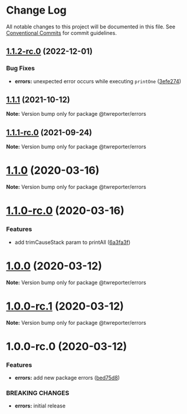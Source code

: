 # Change Log

All notable changes to this project will be documented in this file.
See [Conventional Commits](https://conventionalcommits.org) for commit guidelines.

## [1.1.2-rc.0](https://github.com/twreporter/twreporter-npm-packages/compare/@twreporter/errors@1.1.1...@twreporter/errors@1.1.2-rc.0) (2022-12-01)


### Bug Fixes

* **errors:** unexpected error occurs while executing `printOne` ([3efe274](https://github.com/twreporter/twreporter-npm-packages/commit/3efe274696e29b40cacbaacacb7b0bc678cf671d))





## [1.1.1](https://github.com/twreporter/twreporter-npm-packages/compare/@twreporter/errors@1.1.1-rc.0...@twreporter/errors@1.1.1) (2021-10-12)

**Note:** Version bump only for package @twreporter/errors





## [1.1.1-rc.0](https://github.com/twreporter/twreporter-npm-packages/compare/@twreporter/errors@1.1.0...@twreporter/errors@1.1.1-rc.0) (2021-09-24)

**Note:** Version bump only for package @twreporter/errors





# [1.1.0](https://github.com/twreporter/twreporter-npm-packages/compare/@twreporter/errors@1.1.0-rc.0...@twreporter/errors@1.1.0) (2020-03-16)

**Note:** Version bump only for package @twreporter/errors





# [1.1.0-rc.0](https://github.com/twreporter/twreporter-npm-packages/compare/@twreporter/errors@1.0.0...@twreporter/errors@1.1.0-rc.0) (2020-03-16)


### Features

* add trimCauseStack param to printAll ([6a3fa3f](https://github.com/twreporter/twreporter-npm-packages/commit/6a3fa3fab032c0999595d63851a8aa1e24752d16))





# [1.0.0](https://github.com/twreporter/twreporter-npm-packages/compare/@twreporter/errors@1.0.0-rc.1...@twreporter/errors@1.0.0) (2020-03-12)

**Note:** Version bump only for package @twreporter/errors

# [1.0.0-rc.1](https://github.com/twreporter/twreporter-npm-packages/compare/@twreporter/errors@1.0.0-rc.0...@twreporter/errors@1.0.0-rc.1) (2020-03-12)

**Note:** Version bump only for package @twreporter/errors

# 1.0.0-rc.0 (2020-03-12)

### Features

- **errors:** add new package errors ([bed75d8](https://github.com/twreporter/twreporter-npm-packages/commit/bed75d8ee55198215b56644d4b63092297feec7c))

### BREAKING CHANGES

- **errors:** initial release
